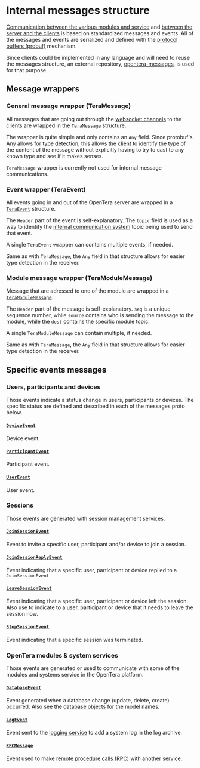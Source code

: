 # Internal messages structure

[Communication between the various modules and service](Internal-services-communication-module) and [between the server and the clients](Websockets-communication) is based on standardized messages and events. All of the messages and events are serialized and defined with the [protocol buffers (probuf)](https://developers.google.com/protocol-buffers) mechanism.

Since clients could be implemented in any language and will need to reuse the messages structure, an external repository, [opentera-messages](https://github.com/introlab/opentera_messages), is used for that purpose.

## Message wrappers

### General message wrapper (TeraMessage)
All messages that are going out through the [websocket channels](Websockets-communication) to the clients are wrapped in the [`TeraMessage`](https://github.com/introlab/opentera_messages/blob/master/proto/TeraMessage.proto) structure.

The wrapper is quite simple and only contains an `Any` field. Since protobuf's Any allows for type detection, this allows the client to identify the type of the content of the message without explicitly having to try to cast to any known type and see if it makes senses.

`TeraMessage` wrapper is currently not used for internal message communications.

### Event wrapper (TeraEvent)
All events going in and out of the OpenTera server are wrapped in a [`TeraEvent`](https://github.com/introlab/opentera_messages/blob/master/proto/TeraEvent.proto) structure. 

The `Header` part of the event is self-explanatory. The `topic` field is used as a way to identify the [internal communication system](Internal-services-communication-module) topic being used to send that event.

A single `TeraEvent` wrapper can contains multiple events, if needed.

Same as with `TeraMessage`, the `Any` field in that structure allows for easier type detection in the receiver.

### Module message wrapper (TeraModuleMessage)
Message that are adressed to one of the module are wrapped in a [`TeraModuleMessage`](https://github.com/introlab/opentera_messages/blob/master/proto/TeraModuleMessage.proto).

The `Header` part of the message is self-explanatory. `seq` is a unique sequence number, while `source` contains who is sending the message to the module, while the `dest` contains the specific module topic.

A single `TeraModuleMessage` can contain multiple, if needed.

Same as with `TeraMessage`, the `Any` field in that structure allows for easier type detection in the receiver.

## Specific events messages

### Users, participants and devices
Those events indicate a status change in users, participants or devices. The specific status are defined and described in each of the messages proto below.

#### [`DeviceEvent`](https://github.com/introlab/opentera_messages/blob/master/proto/DeviceEvent.proto)
Device event.

#### [`ParticipantEvent`](https://github.com/introlab/opentera_messages/blob/master/proto/ParticipantEvent.proto)
Participant event.

#### [`UserEvent`](https://github.com/introlab/opentera_messages/blob/master/proto/UserEvent.proto)
User event.

### Sessions
Those events are generated with session management services.

#### [`JoinSessionEvent`](https://github.com/introlab/opentera_messages/blob/master/proto/JoinSessionEvent.proto)
Event to invite a specific user, participant and/or device to join a session.

#### [`JoinSessionReplyEvent`](https://github.com/introlab/opentera_messages/blob/master/proto/JoinSessionReplyEvent.proto)
Event indicating that a specific user, participant or device replied to a `JoinSessionEvent`

#### [`LeaveSessionEvent`](https://github.com/introlab/opentera_messages/blob/master/proto/LeaveSessionEvent.proto)
Event indicating that a specific user, participant or device left the session. Also use to indicate to a user, participant or device that it needs to leave the session now.

#### [`StopSessionEvent`](https://github.com/introlab/opentera_messages/blob/master/proto/StopSessionEvent.proto)
Event indicating that a specific session was terminated.

### OpenTera modules & system services
Those events are generated or used to communicate with some of the modules and systems service in the OpenTera platform.

#### [`DatabaseEvent`](https://github.com/introlab/opentera_messages/blob/master/proto/DatabaseEvent.proto)
Event generated when a database change (update, delete, create) occurred. Also see the [database objects](Database-Structure) for the model names.

#### [`LogEvent`](https://github.com/introlab/opentera_messages/blob/master/proto/LogEvent.proto)
Event sent to the [logging service](../services/Logging-Service) to add a system log in the log archive.

#### [`RPCMessage`](https://github.com/introlab/opentera_messages/blob/master/proto/RPCMessage.proto)
Event used to make [remote procedure calls (RPC)](Internal-services-communication-module) with another service.
